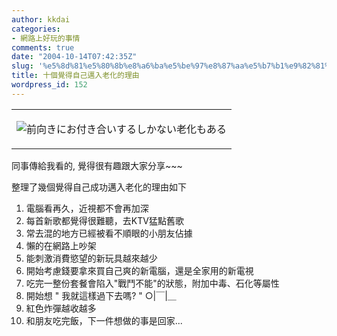 ```yaml
---
author: kkdai
categories:
- 網路上好玩的事情
comments: true
date: "2004-10-14T07:42:35Z"
slug: '%e5%8d%81%e5%80%8b%e8%a6%ba%e5%be%97%e8%87%aa%e5%b7%b1%e9%82%81%e5%85%a5%e8%80%81%e5%8c%96%e7%9a%84%e7%90%86%e7%94%b1'
title: 十個覺得自己邁入老化的理由
wordpress_id: 152
---
```


<table width="80%" border="0" cellspacing="2" ><tbody ><tr >
<td >

![前向きにお付き合いするしかない老化もある](http://image.infoseek.co.jp/health/images/LVL3/3000475/mukiau.gif)

</td></tr></tbody></table>

同事傳給我看的, 覺得很有趣跟大家分享~~~

整理了幾個覺得自己成功邁入老化的理由如下   
1. 電腦看再久，近視都不會再加深  
2. 每首新歌都覺得很難聽，去KTV猛點舊歌  
3. 常去混的地方已經被看不順眼的小朋友佔據  
4. 懶的在網路上吵架  
5. 能刺激消費慾望的新玩具越來越少  
6. 開始考慮錢要拿來買自己爽的新電腦，還是全家用的新電視  
7. 吃完一整份套餐會陷入"戰鬥不能"的狀態，附加中毒、石化等屬性  
8. 開始想 " 我就這樣過下去嗎? " ○|￣|＿  
9. 紅色炸彈越收越多  
10. 和朋友吃完飯，下一件想做的事是回家...  

